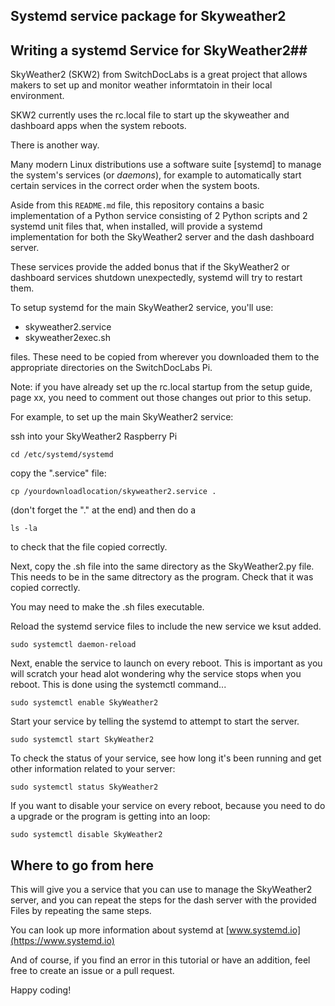 ## **Systemd service package for Skyweather2**

## Writing a systemd Service for SkyWeather2##

SkyWeather2 (SKW2) from SwitchDocLabs is a great project that allows makers to set up and monitor weather informtatoin in their local environment.

SKW2 currently uses the rc.local file to start up the skyweather and dashboard apps when the system reboots.

There is another way.

Many modern Linux distributions use a software suite [systemd] to manage the system's services (or *daemons*), for example to automatically start certain services in the correct order when the system boots.

Aside from this `README.md` file, this repository contains a basic
implementation of a Python service consisting of 2 Python scripts
and 2 systemd unit files that, when installed, will provide a systemd implementation for both the SkyWeather2 server and the dash dashboard server.

These services provide the added bonus that if the SkyWeather2 or dashboard services shutdown unexpectedly, systemd will try to restart them.

To setup systemd for the main SkyWeather2 service, you'll use:

- skyweather2.service
- skyweather2exec.sh

files. These need to be copied from wherever you downloaded them to the appropriate directories on the SwitchDocLabs Pi.


Note: if you have already set up the rc.local startup from the setup guide, page xx, you need to comment out those changes out prior to this setup.


For example, to set up the main SkyWeather2 service:

ssh into your SkyWeather2 Raspberry Pi

```
cd /etc/systemd/systemd

```

copy the ".service" file:

```
cp /yourdownloadlocation/skyweather2.service .
```
(don't forget the "." at the end) and then do a

```
ls -la
```
to check that the file copied correctly.

Next, copy the .sh file into the same directory as the SkyWeather2.py file. This needs to be in the same ditrectory as the program.
Check that it was copied correctly.

You may need to make the .sh files executable.


Reload the systemd service files to include the new service we ksut added.
```
sudo systemctl daemon-reload
```

Next, enable the service to launch on every reboot. This is important as you will scratch your head alot wondering why the service stops when you reboot. This is done using the systemctl command...

```
sudo systemctl enable SkyWeather2
```

Start your service by telling the systemd to attempt to start the server.

```
sudo systemctl start SkyWeather2
```

To check the status of your service, see how long it's been running and get other information related to your server:

```
sudo systemctl status SkyWeather2
```


If you want to disable your service on every reboot, because you need to do a upgrade or the program is getting into an loop:

```
sudo systemctl disable SkyWeather2
```

## Where to go from here

This will give you a service that you can use to manage the SkyWeather2 server, and you can repeat the steps for the dash server with the provided Files by repeating the same steps.

You can look up more information about systemd at [www.systemd.io](https://www.systemd.io)

And of course, if you find an error in this tutorial or have an addition, feel
free to create an issue or a pull request.

Happy coding!
